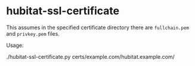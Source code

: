 # hubitat-ssl-certificate

This assumes in the specified certificate directory there are `fullchain.pem`
and `privkey.pem` files.

Usage:

./hubitat-ssl-certificate.py certs/example.com/hubitat.example.com/
